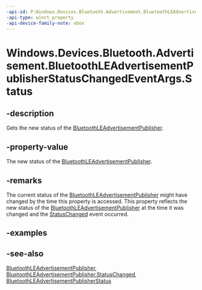 ```yaml
---
-api-id: P:Windows.Devices.Bluetooth.Advertisement.BluetoothLEAdvertisementPublisherStatusChangedEventArgs.Status
-api-type: winrt property
-api-device-family-note: xbox
---
```


<!-- Property syntax
public Windows.Devices.Bluetooth.Advertisement.BluetoothLEAdvertisementPublisherStatus Status { get; }
-->

# Windows.Devices.Bluetooth.Advertisement.BluetoothLEAdvertisementPublisherStatusChangedEventArgs.Status

## -description
Gets the new status of the [BluetoothLEAdvertisementPublisher](bluetoothleadvertisementpublisher.md).

## -property-value
The new status of the [BluetoothLEAdvertisementPublisher](bluetoothleadvertisementpublisher.md).

## -remarks
The current status of the [BluetoothLEAdvertisementPublisher](bluetoothleadvertisementpublisher.md) might have changed by the time this property is accessed. This property reflects the new status of the [BluetoothLEAdvertisementPublisher](bluetoothleadvertisementpublisher.md) at the time it was changed and the [StatusChanged](bluetoothleadvertisementpublisher_statuschanged.md) event occurred.

## -examples

## -see-also
[BluetoothLEAdvertisementPublisher](bluetoothleadvertisementpublisher.md), [BluetoothLEAdvertisementPublisher.StatusChanged](bluetoothleadvertisementpublisher_statuschanged.md), [BluetoothLEAdvertisementPublisherStatus](bluetoothleadvertisementpublisherstatus.md)